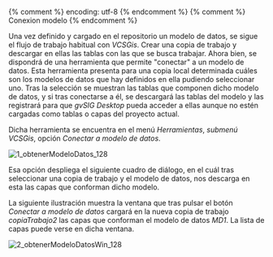 {% comment %} encoding: utf-8 {% endcomment %}
{% comment %} Conexion modelo {% endcomment %} 

Una vez definido y cargado en el repositorio un modelo de datos, se sigue el flujo de trabajo 
habitual con *VCSGis*. Crear una copia de trabajo y descargar en ellas las tablas con las 
que se busca trabajar. Ahora bien, se dispondrá de una herramienta que permite "conectar" 
a un modelo de datos. Esta herramienta presenta para una copia local determinada cuáles son los 
modelos de datos que hay definidos en ella pudiendo seleccionar uno. Tras la selección se muestran las 
tablas que componen dicho modelo de datos, y si tras conectarse a él, se descargará las tablas 
del modelo y las registrará para que *gvSIG Desktop* pueda acceder a ellas aunque no estén cargadas 
como tablas o capas del proyecto actual.

Dicha herramienta se encuentra en el menú *Herramientas*, *submenú VCSGis*, opción *Conectar a modelo 
de datos*.

![1_obtenerModeloDatos_128](conexion_modelo_files/1_obtenerModeloDatos_128.png)

Esa opción despliega el siguiente cuadro de diálogo, en el cuál tras seleccionar una copia de trabajo y el modelo
de datos, nos descarga en esta las capas que conforman dicho modelo.

La siguiente ilustración muestra la ventana que tras pulsar el botón *Conectar a modelo de datos* cargará
en la nueva copia de trabajo *copiaTrabajo2* las capas que conforman el modelo de datos *MD1*. La lista 
de capas puede verse en dicha ventana.

![2_obtenerModeloDatosWin_128](conexion_modelo_files/2_obtenerModeloDatosWin_128.png)

